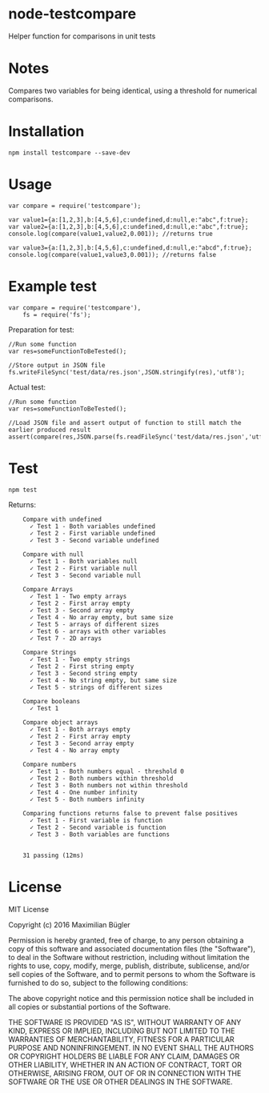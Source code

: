 # node-testcompare

Helper function for comparisons in unit tests

# Notes

Compares two variables for being identical, using a threshold for numerical comparisons.
    
# Installation

    npm install testcompare --save-dev

# Usage

    var compare = require('testcompare');
    
    var value1={a:[1,2,3],b:[4,5,6],c:undefined,d:null,e:"abc",f:true};
    var value2={a:[1,2,3],b:[4,5,6],c:undefined,d:null,e:"abc",f:true};
    console.log(compare(value1,value2,0.001)); //returns true
    
    var value3={a:[1,2,3],b:[4,5,6],c:undefined,d:null,e:"abcd",f:true};
    console.log(compare(value1,value3,0.001)); //returns false

# Example test

    var compare = require('testcompare'),
        fs = require('fs');

Preparation for test:
    
    //Run some function
    var res=someFunctionToBeTested();
    
    //Store output in JSON file
    fs.writeFileSync('test/data/res.json',JSON.stringify(res),'utf8');
    
Actual test:

    //Run some function
    var res=someFunctionToBeTested();
    
    //Load JSON file and assert output of function to still match the earlier produced result
    assert(compare(res,JSON.parse(fs.readFileSync('test/data/res.json','utf8')),0.001));



# Test

    npm test

Returns:

        Compare with undefined
          ✓ Test 1 - Both variables undefined
          ✓ Test 2 - First variable undefined
          ✓ Test 3 - Second variable undefined
      
        Compare with null
          ✓ Test 1 - Both variables null
          ✓ Test 2 - First variable null
          ✓ Test 3 - Second variable null
      
        Compare Arrays
          ✓ Test 1 - Two empty arrays
          ✓ Test 2 - First array empty
          ✓ Test 3 - Second array empty
          ✓ Test 4 - No array empty, but same size
          ✓ Test 5 - arrays of different sizes
          ✓ Test 6 - arrays with other variables
          ✓ Test 7 - 2D arrays
      
        Compare Strings
          ✓ Test 1 - Two empty strings
          ✓ Test 2 - First string empty
          ✓ Test 3 - Second string empty
          ✓ Test 4 - No string empty, but same size
          ✓ Test 5 - strings of different sizes
      
        Compare booleans
          ✓ Test 1
      
        Compare object arrays
          ✓ Test 1 - Both arrays empty
          ✓ Test 2 - First array empty
          ✓ Test 3 - Second array empty
          ✓ Test 4 - No array empty
      
        Compare numbers
          ✓ Test 1 - Both numbers equal - threshold 0
          ✓ Test 2 - Both numbers within threshold
          ✓ Test 3 - Both numbers not within threshold
          ✓ Test 4 - One number infinity
          ✓ Test 5 - Both numbers infinity

        Comparing functions returns false to prevent false positives
          ✓ Test 1 - First variable is function
          ✓ Test 2 - Second variable is function
          ✓ Test 3 - Both variables are functions
      
                  
        31 passing (12ms)

      
# License

MIT License

Copyright (c) 2016 Maximilian Bügler

Permission is hereby granted, free of charge, to any person obtaining a copy
of this software and associated documentation files (the "Software"), to deal
in the Software without restriction, including without limitation the rights
to use, copy, modify, merge, publish, distribute, sublicense, and/or sell
copies of the Software, and to permit persons to whom the Software is
furnished to do so, subject to the following conditions:

The above copyright notice and this permission notice shall be included in all
copies or substantial portions of the Software.

THE SOFTWARE IS PROVIDED "AS IS", WITHOUT WARRANTY OF ANY KIND, EXPRESS OR
IMPLIED, INCLUDING BUT NOT LIMITED TO THE WARRANTIES OF MERCHANTABILITY,
FITNESS FOR A PARTICULAR PURPOSE AND NONINFRINGEMENT. IN NO EVENT SHALL THE
AUTHORS OR COPYRIGHT HOLDERS BE LIABLE FOR ANY CLAIM, DAMAGES OR OTHER
LIABILITY, WHETHER IN AN ACTION OF CONTRACT, TORT OR OTHERWISE, ARISING FROM,
OUT OF OR IN CONNECTION WITH THE SOFTWARE OR THE USE OR OTHER DEALINGS IN THE
SOFTWARE.
